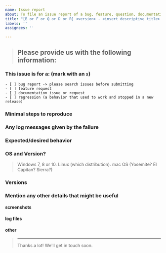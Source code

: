 ```yaml
---
name: Issue report
about: To file an issue report of a bug, feature, question, documentation or regression.
title: "[B or F or Q or D or R] <version> - <insert descriptive title> "
labels: ''
assignees: ''

---
```


<!--
IF SUFFICIENT INFORMATION IS NOT PROVIDED VIA THE FOLLOWING TEMPLATE THE ISSUE MIGHT BE CLOSED WITHOUT FURTHER CONSIDERATION OR INVESTIGATION
-->
> Please provide us with the following information:
> ---------------------------------------------------------------

### This issue is for a: (mark with an `x`)
```
- [ ] bug report -> please search issues before submitting
- [ ] feature request
- [ ] documentation issue or request
- [ ] regression (a behavior that used to work and stopped in a new release)
```

### Minimal steps to reproduce
>

### Any log messages given by the failure
>

### Expected/desired behavior
>

### OS and Version?
> Windows 7, 8 or 10. Linux (which distribution). mac OS (Yosemite? El Capitan? Sierra?)

### Versions
>

### Mention any other details that might be useful

#### screenshots

#### log files

#### other

> ---------------------------------------------------------------
> Thanks a lot! We'll get in touch soon.
